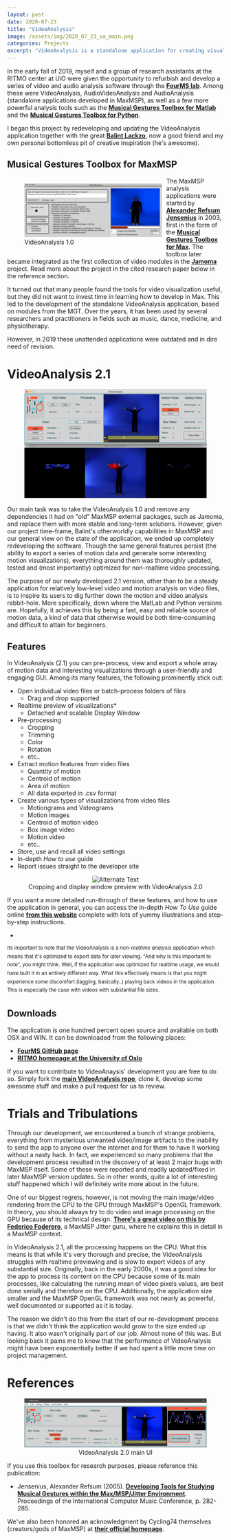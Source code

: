 ```yaml
---
layout: post
date: 2020-07-23
title: "VideoAnalysis"
image: /assets/img/2020_07_23_va_main.png
categories: Projects
excerpt: "VideoAnalysis is a standalone application for creating visualizations and extracting motion features from video files, developed by myself and Balint Laczko in collaboration with RITMO (Center for Interdisciplinary Studies in Rhythm, Time and Motion) and the FourMS lab at the University of Oslo."
---
```


In the early fall of 2019, myself and a group of research assistants at the RITMO center at UiO were given the opportunity to refurbish and develop a series of video and audio analysis software through the [**FourMS lab**](https://www.uio.no/ritmo/english/research/labs/fourms/). Among these were VideoAnalysis, AudioVideoAnalysis and AudioAnalysis (standalone applications developed in MaxMSP), as well as a few more powerful analysis tools such as the [**Musical Gestures Toolbox for Matlab**](https://github.com/fourMs/MGT-matlab/) and the [**Musical Gestures Toolbox for Python**](https://github.com/fourMs/MGT-python).

I began this project by redeveloping and updating the VideoAnalysis application together with the great [**Balint Lackzo**](https://github.com/balintlaczko), now a good friend and my own personal bottomless pit of creative inspiration (he's awesome).

## Musical Gestures Toolbox for MaxMSP

<figure style="float: left; margin-right: 10px;">
   <img src="/assets/img/2020_07_23_va_1.jpg" alt="VideoAnalysis 1.0"
   title="VideoAnalysis 1.0" width="auto" />
   <figcaption>VideoAnalysis 1.0</figcaption>
</figure>

The MaxMSP analysis applications were started by [**Alexander Refsum Jensenius**](http://people.uio.no/alexanje) in 2003, first in the form of the [**Musical Gestures Toolbox for Max**](https://www.uio.no/ritmo/english/research/labs/fourms/downloads/software/musicalgesturestoolbox/mgt-max/). The toolbox later became integrated as the first collection of video modules in the [**Jamoma**](http://www.jamoma.org) project. Read more about the project in the cited research paper below in the reference section.

It turned out that many people found the tools for video visualization useful, but they did not want to invest time in learning how to develop in Max. This led to the development of the standalone VideoAnalysis application, based on modules from the MGT. Over the years, it has been used by several researchers and practitioners in fields such as music, dance, medicine, and physiotherapy.

However, in 2019 these unattended applications were outdated and in dire need of revision.

# VideoAnalysis 2.1

<figure>
   <img src="/assets/img/2020_07_23_va_main.png" alt="Alternate Text"
   title="VideoAnalysis 2.1" width="auto" />
   <figcaption></figcaption>
</figure>

Our main task was to take the VideoAnalysis 1.0 and remove any dependencies it had on "old" MaxMSP external packages, such as Jamoma, and replace them with more stable and long-term solutions. However, given our project time-frame, Balint's otherworldly capabilities in MaxMSP and our general view on the state of the application, we ended up completely redeveloping the software. Though the same general features persist (the ability to export a series of motion data and generate some interesting motion visualizations), everything around them was thoroughly updated, tested and (most importantly) optimized for non-realtime video processing.  

The purpose of our newly developed 2.1 version, other than to be a steady application for relatively low-level video and motion analysis on video files, is to inspire its users to dig further down the motion and video analysis rabbit-hole. More specifically, down where the MatLab and Python versions are. Hopefully, it achieves this by being a fast, easy and reliable source of motion data, a kind of data that otherwise would be both time-consuming and difficult to attain for beginners.

## Features

 In VideoAnalysis (2.1) you can pre-process, view and export a whole array of motion data and interesting visualizations through a user-friendly and engaging GUI. Among its many features, the following prominently stick out:

* Open individual video files or batch-process folders of files
  * Drag and drop supported
* Realtime preview of visualizations*
  * Detached and scalable Display Window
* Pre-processing
  * Cropping
  * Trimming
  * Color
  * Rotation
  * etc..
* Extract motion features from video files
  * Quantity of motion
  * Centroid of motion
  * Area of motion
  * All data exported in .csv format
* Create various types of visualizations from video files
  * Motiongrams and Videograms
  * Motion images
  * Centroid of motion video
  * Box image video
  * Motion video
  * etc..
* Store, use and recall all video settings
* In-depth *How to use* guide
* Report issues straight to the developer site

<figure align="middle">
   <img src="/assets/img/2020_07_23_va_cropping.gif" alt="Alternate Text"
   title="VideoAnalysis 2.1" width="auto" />
   <figcaption align="middle">Cropping and display window preview with VideoAnalysis 2.0</figcaption>
</figure>

If you want a more detailed run-through of these features, and how to use the application in general, you can access the in-depth *How To Use* guide online [**from this website**](https://github.com/fourMs/VideoAnalysis/wiki) complete with lots of yummy illustrations and step-by-step instructions.

*
<sup>Its important to note that the VideoAnalysis is a *non-realtime analysis application* which means that it's optimized to export data for later viewing. "And why is this important to note", you might think. Well, if the application was optimized for realtime usage, we would have built it in an entirely different way. What this effectively means is that you might experience some discomfort (lagging, basically..) playing back videos in the application. This is especially the case with videos with substantial file sizes.</sup>

## Downloads
The application is one hundred percent open source and available on both OSX and WIN. It can be downloaded from the following places:
* [**FourMS GitHub page**](https://github.com/fourMs/VideoAnalysis/releases)
* [**RITMO homepage at the University of Oslo**](https://www.uio.no/ritmo/english/research/labs/fourms/downloads/software/VideoAnalysis/)

If you want to contribute to VideoAnaysis' development you are free to do so. Simply fork the [**main VideoAnalysis repo**](https://github.com/fourMs/VideoAnalysis), clone it, develop some awesome stuff and make a pull request for us to review.

# Trials and Tribulations

Through our development, we encountered a bunch of strange problems, everything from mysterious unwanted video/image artifacts to the inability to send the app to anyone over the internet and for them to have it working without a nasty hack. In fact, we experienced so many problems that the development process resulted in the discovery of at least 2 major bugs with MaxMSP itself. Some of these were reported and readily updated/fixed in later MaxMSP version updates. So in other words, quite a lot of interesting stuff happened which I will definitely write more about in the future.

One of our biggest regrets, however, is not moving the main image/video rendering from the CPU to the GPU through MaxMSP's OpenGL framework. In theory, you should always try to do video and image processing on the GPU because of its technical design. [**There's a great video on this by Federico Foderero**](https://www.youtube.com/watch?v=V3_p9R7YG-g), a MaxMSP Jitter guru, where he explains this in detail in a MaxMSP context.

In VideoAnalysis 2.1, all the processing happens on the CPU. What this means is that while it's very thorough and precise, the VideoAnalysis struggles with realtime previewing and is slow to export videos of any substantial size. Originally, back in the early 2000s, it was a good idea for the app to process its content on the CPU because some of its main processes, like calculating the running mean of video pixels values, are best done serially and therefore on the CPU. Additionally, the application size smaller and the MaxMSP OpenGL framework was not nearly as powerful, well documented or supported as it is today.

The reason we didn't do this from the start of our re-development process is that we didn't think the application would grow to the size ended up having. It also wasn't originally part of our job. Almost none of this was. But looking back it pains me to know that the performance of VideoAnalysis might have been exponentially better if we had spent a little more time on project management.

# References

<figure>
   <img src="/assets/img/2020_07_23_va_ui1.png" alt="Alternate Text"
   title="VideoAnalysis 2.1" width="auto" />
   <figcaption align="middle">VideoAnalysis 2.0 main UI</figcaption>
</figure>

If you use this toolbox for research purposes, please reference this publication:

- Jensenius, Alexander Refsum (2005). [**Developing Tools for Studying Musical Gestures within the Max/MSP/Jitter Environment**](https://www.duo.uio.no/handle/10852/26907). Proceedings of the International Computer Music Conference, p. 282-285.

We've also been honored an acknowledgment by Cycling74 themselves (creators/gods of MaxMSP) at [**their official homepage**](https://cycling74.com/projects/video-analysis).
